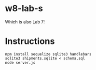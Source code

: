 # w8-lab-s

Which is also Lab 7!

# Instructions

    npm install sequelize sqlite3 handlebars
    sqlite3 shipments.sqlite < schema.sql
    node server.js
